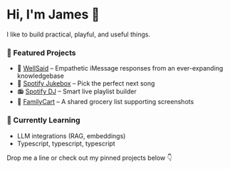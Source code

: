 # Hi, I'm James 👋

I like to build practical, playful, and useful things.

### 🔧 Featured Projects
- 💬 [WellSaid](https://github.com/splinesreticulating/well-said) – Empathetic iMessage responses from an ever-expanding knowledgebase
- 🎵 [Spotify Jukebox](https://github.com/splinesreticulating/spotify-jukebox) – Pick the perfect next song
- 📻 [Spotify DJ](https://github.com/splinesreticulating/spotify-dj) – Smart live playlist builder
- 🛒 [FamilyCart](https://github.com/splinesreticulating/family-cart) – A shared grocery list supporting screenshots

### 🧠 Currently Learning
- LLM integrations (RAG, embeddings)
- Typescript, typescript, typescript

Drop me a line or check out my pinned projects below 👇
